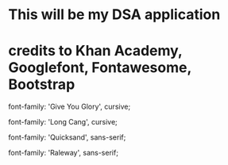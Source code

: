 # This will be my DSA application
# credits to Khan Academy, Googlefont, Fontawesome, Bootstrap

font-family: 'Give You Glory', cursive;

font-family: 'Long Cang', cursive;

font-family: 'Quicksand', sans-serif;

font-family: 'Raleway', sans-serif;